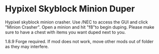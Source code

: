 # Hypixel Skyblock Minion Duper 
Hypixel skyblock minion crasher. Use /NEC to access the GUI and click "Minion Crasher". Open a minion and hit "f8"to begin duping. 
Please make sure to have a chest with items you want duped next to you. 

1.8.9 Forge required. If mod does not work, move other mods out of folder as they may interfere. 
